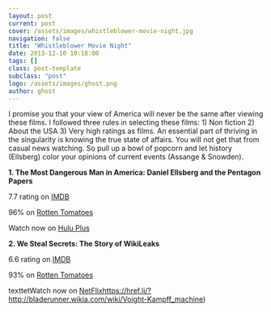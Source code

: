 ```yaml
---
layout: post
current: post
cover: /assets/images/whistleblower-movie-night.jpg
navigation: false
title: "Whistleblower Movie Night"
date: 2013-12-10 10:18:00
tags: []
class: post-template
subclass: "post"
logo: /assets/images/ghost.png
author: ghost
---
```


I promise you that your view of America will never be the same after viewing these films. I followed three rules in selecting these films: 1) Non fiction 2) About the USA 3) Very high ratings as films. An essential part of thriving in the singularity is knowing the true state of affairs. You will not get that from casual news watching. So pull up a bowl of popcorn and let history (Ellsberg) color your opinions of current events (Assange & Snowden).

**1. The Most Dangerous Man in America: Daniel Ellsberg and the Pentagon Papers**

7.7 rating on [IMDB](https://href.li/?http://www.imdb.com/title/tt1319726/)

96% on [Rotten Tomatoes](https://href.li/?http://www.rottentomatoes.com/m/daniel_ellsberg_doc/)

Watch now on [Hulu Plus](https://t.umblr.com/redirect?z=http%3A%2F%2Fwww.hulu.com%2Fwatch%2F337497&t=NTg3MmU5NWMzMjhjMzViMWUwYmI4OGNkYWUxNjc3OGZkNjMyYzljZCxDa0V1clRWdQ%3D%3D&b=t%3Amc9oE5TJkAXO_RNMdoK8vQ&p=https%3A%2F%2Fsingularityhacker.com%2Fpost%2F69589422232%2Fwhistleblower-movie-night&m=1&ts=1642085987)

**2. We Steal Secrets: The Story of WikiLeaks**

6.6 rating on [IMDB](https://href.li/?http://www.imdb.com/title/tt1824254/)

93% on [Rotten Tomatoes](https://href.li/?http://www.rottentomatoes.com/m/we_steal_secrets_the_story_of_wikileaks_2013/)

texttetWatch now on [NetFlix](https://href.li/?https://movies.netflix.com/WiMovie/70267587)https://href.li/?http://bladerunner.wikia.com/wiki/Voight-Kampff_machine)
